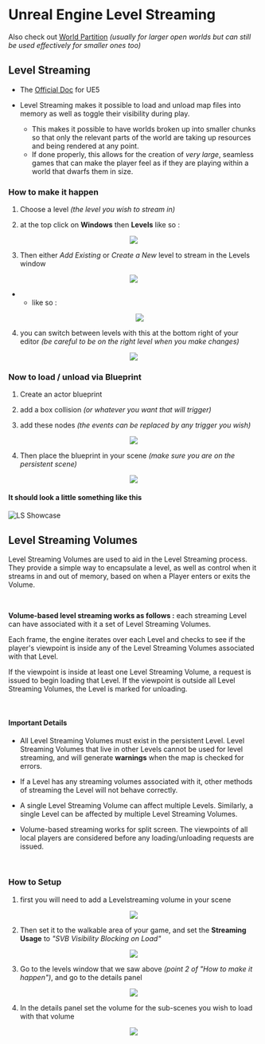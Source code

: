 # Unreal Engine Level Streaming

Also check out [World Partition](https://github.com/Loris-Moreau/Git-Workflow/blob/main/Workflows/Unreal%20Engine/World%20Partition.md) *(usually for larger open worlds but can still be used effectively for smaller ones too)*

## Level Streaming

- The [Official Doc](https://dev.epicgames.com/documentation/en-us/unreal-engine/level-streaming-in-unreal-engine) for UE5

- Level Streaming makes it possible to load and unload map files into memory as well as toggle their visibility during play.
  - This makes it possible to have worlds broken up into smaller chunks so that only the relevant parts of the world are taking up resources and being rendered at any point. 
  - If done properly, this allows for the creation of *very large*, seamless games that can make the player feel as if they are playing within a world that dwarfs them in size.


### How to make it happen

1. Choose a level *(the level you wish to stream in)*

2. at the top click on **Windows** then **Levels** like so :

 <p align="center">
   <img src="https://github.com/Loris-Moreau/Git-Workflow/blob/main/Workflows/Images/LS%20Levels%20Tab.png">
 </p>

3. Then either *Add Existing* or *Create a New* level to stream in the Levels window
  <p align="center">
   <img src="https://github.com/Loris-Moreau/Git-Workflow/blob/main/Workflows/Images/LS%20Level%20Dropdown.png">
  </p>

- - like so :
  
  <p align="center">
   <img src="https://github.com/Loris-Moreau/Git-Workflow/blob/main/Workflows/Images/LS%20Level%20Added.png">
  </p>

4. you can switch between levels with this at the bottom right of your editor *(be careful to be on the right level when you make changes)*

 <p align="center">
   <img src="https://github.com/Loris-Moreau/Git-Workflow/blob/main/Workflows/Images/LS%20Level%20Switch.png">
 </p>

### Now to load / unload via Blueprint

1. Create an actor blueprint

2. add a box collision *(or whatever you want that will trigger)*

3. add these nodes *(the events can be replaced by any trigger you wish)*

 <p align="center">
   <img src="https://github.com/Loris-Moreau/Git-Workflow/blob/main/Workflows/Images/LS%20LoadUnload%20From%20Blueprint.png">
 </p>

4. Then place the blueprint in your scene *(make sure you are on the persistent scene)*

 <p align="center">
   <img src="https://github.com/Loris-Moreau/Git-Workflow/blob/main/Workflows/Images/LS%20Level.png">
 </p>

#### It should look a little something like this

![LS Showcase](https://github.com/Loris-Moreau/Git-Workflow/blob/main/Workflows/Images/LS%20Showcase.gif)

## Level Streaming Volumes

Level Streaming Volumes are used to aid in the Level Streaming process. 
They provide a simple way to encapsulate a level, as well as control when it streams in and out of memory, based on when a Player enters or exits the Volume.

<br>

**Volume-based level streaming works as follows :** each streaming Level can have associated with it a set of Level Streaming Volumes. 

Each frame, the engine iterates over each Level and checks to see if the player's viewpoint is inside any of the Level Streaming Volumes associated with that Level. 

If the viewpoint is inside at least one Level Streaming Volume, a request is issued to begin loading that Level. If the viewpoint is outside all Level Streaming Volumes, the Level is marked for unloading.

<br>

#### Important Details

- All Level Streaming Volumes must exist in the persistent Level. Level Streaming Volumes that live in other Levels cannot be used for level streaming, and will generate **warnings** when the map is checked for errors.

- If a Level has any streaming volumes associated with it, other methods of streaming the Level will not behave correctly.

- A single Level Streaming Volume can affect multiple Levels. Similarly, a single Level can be affected by multiple Level Streaming Volumes.

- Volume-based streaming works for split screen. The viewpoints of all local players are considered before any loading/unloading requests are issued.

<br>

### How to Setup

1. first you will need to add a Levelstreaming volume in your scene

 <p align="center">
   <img src="https://github.com/Loris-Moreau/Git-Workflow/blob/main/Workflows/Images/LS%20Volume.png">
 </p>

2. Then set it to the walkable area of your game, and set the **Streaming Usage** to *"SVB Visibility Blocking on Load"*

  <p align="center">
   <img src="https://github.com/Loris-Moreau/Git-Workflow/blob/main/Workflows/Images/LS%20Volume%20Setup.png">
 </p>

 3. Go to the levels window that we saw above *(point 2 of "How to make it happen")*, and go to the details panel

  <p align="center">
   <img src="https://github.com/Loris-Moreau/Git-Workflow/blob/main/Workflows/Images/LS%20Volume%20Setup%202.png">
 </p>

4. In the details panel set the volume for the sub-scenes you wish to load with that volume

  <p align="center">
   <img src="https://github.com/Loris-Moreau/Git-Workflow/blob/main/Workflows/Images/LS%20Volume%20Details.png">
 </p>

